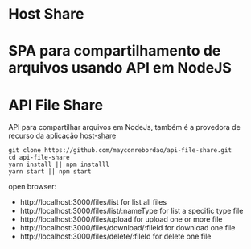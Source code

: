 # Host Share
SPA para compartilhamento de arquivos usando API em NodeJS
=======
# API File Share
API para compartilhar arquivos em NodeJs, também é a provedora de recurso da aplicação [host-share](https://github.com/mayconrebordao/host-share)

```shel
git clone https://github.com/mayconrebordao/api-file-share.git
cd api-file-share
yarn install || npm installl
yarn start || npm start
```
open browser:
- http://localhost:3000/files/list for list all files
- http://localhost:3000/files/list/:nameType for list a specific type file
- http://localhost:3000/files/upload for upload one or more file
- http://localhost:3000/files/download/:fileId for download one file
- http://localhost:3000/files/delete/:fileId for delete one file

